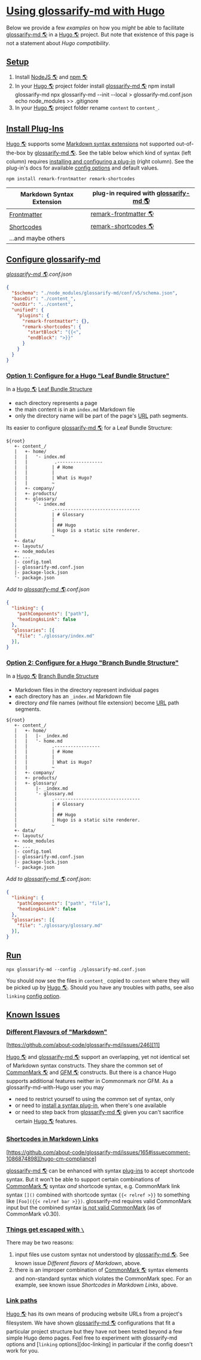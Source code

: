# [Using glossarify-md with Hugo](#using-glossarify-md-with-hugo)

[hugo-page-bundles]: https://gohugo.io/content-management/page-bundles/

[hugo-frontmatter]: https://gohugo.io/content-management/front-matter/

[hugo-shortcodes]: https://gohugo.io/content-management/shortcodes/

[hugo-cm-compliance]: https://github.com/about-code/glossarify-md/issues/165#issuecomment-1086874898

Below we provide a few *examples* on how you *might* be able to facilitate [glossarify-md 🌎][1] in a [Hugo 🌎][2] project. But note that existence of this page is not a statement about *Hugo compatibility*.

## [Setup](#setup)

1.  Install [NodeJS 🌎][3] and [npm 🌎][4]
2.  In your [Hugo 🌎][2] project folder install [glossarify-md 🌎][1]
        npm install glossarify-md
        npx glossarify-md --init --local > glossarify-md.conf.json
        echo node_modules >> .gitignore
3.  In your [Hugo 🌎][2] project folder rename `content` to `content_`.

## [Install Plug-Ins](#install-plug-ins)

[Hugo 🌎][2] supports some [Markdown syntax extensions][5] not supported out-of-the-box by [glossarify-md 🌎][1]. See the table below which kind of syntax (left column) requires [installing and configuring a plug-in][6] (right column). See the plug-in's docs for available [config options][7] and default values.

    npm install remark-frontmatter remark-shortcodes

| Markdown Syntax Extension       | plug-in required with [glossarify-md 🌎][1] |
| ------------------------------- | ------------------------------------------- |
| [Frontmatter][hugo-frontmatter] | [remark-frontmatter 🌎][8]                  |
| [Shortcodes][hugo-shortcodes]   | [remark-shortcodes 🌎][9]                   |
| ...and maybe others             |                                             |

## [Configure glossarify-md](#configure-glossarify-md)

*[glossarify-md 🌎][1].conf.json*

```json
{
  "$schema": "./node_modules/glossarify-md/conf/v5/schema.json",
  "baseDir": "./content_",
  "outDir": "../content",
  "unified": {
    "plugins": {
      "remark-frontmatter": {},
      "remark-shortcodes": {
        "startBlock": "{{<",
        "endBlock": ">}}"
      }
    }
  }
}
```

### [Option 1: Configure for a Hugo "Leaf Bundle Structure"](#option-1-configure-for-a-hugo-leaf-bundle-structure)

In a [Hugo 🌎][2] [Leaf Bundle Structure][hugo-page-bundles]

*   each directory represents a page
*   the main content is in an `index.md` Markdown file
*   only the directory name will be part of the page's [URL][10] path segments.

Its easier to configure [glossarify-md 🌎][1] for a Leaf Bundle Structure:

```
${root}
   +- content_/
   |   +- home/
   |   |   '- index.md
   |   |          .-----------------
   |   |         | # Home
   |   |         |
   |   |         | What is Hugo?
   |   |         ~
   |   +- company/
   |   +- products/
   |   +- glossary/
   |       '- index.md
   |             .--------------------------------
   |             | # Glossary
   |             |
   |             | ## Hugo
   |             | Hugo is a static site renderer.
   |             ~
   +- data/
   +- layouts/
   +- node_modules
   +- ...
   |- config.toml
   |- glossarify-md.conf.json
   |- package-lock.json
   '- package.json

```

*Add to [glossarify-md 🌎][1].conf.json*

```json
{
  "linking": {
    "pathComponents": ["path"],
    "headingAsLink": false
  },
  "glossaries": [{
    "file": "./glossary/index.md"
  }],
}
```

### [Option 2: Configure for a Hugo "Branch Bundle Structure"](#option-2-configure-for-a-hugo-branch-bundle-structure)

In a [Hugo 🌎][2] [Branch Bundle Structure][hugo-page-bundles]

*   Markdown files in the directory represent individual pages
*   each directory has an `_index.md` Markdown file
*   directory *and* file names (without file extension) become [URL][10] path segments.

<!---->

    ${root}
       +- content_/
       |   +- home/
       |   |   |- _index.md
       |   |   '- home.md
       |   |         .-----------------
       |   |         | # Home
       |   |         |
       |   |         | What is Hugo?
       |   |         ~
       |   +- company/
       |   +- products/
       |   +- glossary/
       |       |- _index.md
       |       '- glossary.md
       |             .--------------------------------
       |             | # Glossary
       |             |
       |             | ## Hugo
       |             | Hugo is a static site renderer.
       |             ~
       +- data/
       +- layouts/
       +- node_modules
       +- ...
       |- config.toml
       |- glossarify-md.conf.json
       |- package-lock.json
       '- package.json

*Add to [glossarify-md 🌎][1].conf.json*:

```json
{
  "linking": {
    "pathComponents": ["path", "file"],
    "headingAsLink": false
  },
  "glossaries": [{
    "file": "./glossary/glossary.md"
  }],
}
```

## [Run](#run)

    npx glossarify-md --config ./glossarify-md.conf.json

You should now see the files in `content_` copied to `content` where they will be picked up by [Hugo 🌎][2]. Should you have any troubles with paths, see also `linking` [config option][7].

## [Known Issues](#known-issues)

### [Different Flavours of "Markdown"](#different-flavours-of-markdown)

[https://github.com/about-code/glossarify-md/issues/246][11]

[Hugo 🌎][2] and [glossarify-md 🌎][1] support an overlapping, yet not identical set of Markdown syntax constructs. They share the common set of [CommonMark 🌎][12] and [GFM 🌎][13] constructs. But there is a chance Hugo supports additional features neither in Commonmark nor GFM. As a glossarify-md-with-Hugo user you may

*   need to restrict yourself to using the common set of syntax, only
*   or need to [install a syntax plug-in][6], when there's one available
*   or need to step back from [glossarify-md 🌎][1] given you can't sacrifice certain [Hugo 🌎][2] features.

### [Shortcodes in Markdown Links](#shortcodes-in-markdown-links)

[https://github.com/about-code/glossarify-md/issues/165#issuecomment-1086874898][hugo-cm-compliance]

[glossarify-md 🌎][1] can be enhanced with syntax [plug-ins][6] to accept shortcode syntax. But it won't be able to support certain combinations of [CommonMark 🌎][12] syntax *and* shortcode syntax, e.g. CommonMark link syntax `[]()` combined with shortcode syntax `{{< relref >}}` to something like `[Foo]({{< relref bar >}})`. glossarify-md requires valid CommonMark input but the combined syntax [is not valid CommonMark][hugo-cm-compliance] (as of CommonMark v0.30).

### [Things get escaped with `\`](#things-get-escaped-with-)

There may be two reasons:

1.  input files use custom syntax not understood by [glossarify-md 🌎][1]. See known issue *Different flavors of Markdown*, above.
2.  there is an improper combination of [CommonMark 🌎][12] syntax elements and non-standard syntax which violates the CommonMark spec. For an example, see known issue *Shortcodes in Markdown Links*, above.

### [Link paths](#link-paths)

[Hugo 🌎][2] has its own means of producing website URLs from a project's filesystem. We have shown [glossarify-md 🌎][1] configurations that fit a particular project structure but they have not been tested beyond a few simple Hugo demo pages. Feel free to experiment with glossarify-md options and \[`linking` options]\[doc-linking] in particular if the config doesn't work for you.

[1]: https://github.com/about-code/glossarify-md "This project."

[2]: https://gohugo.io "A static website renderer compiling an HTML website from Markdown files."

[3]: https://nodejs.org

[4]: https://npmjs.com "Node Package Manager."

[5]: https://github.com/about-code/glossarify-md/tree/master/doc/markdown-syntax-extensions.md

[6]: https://github.com/about-code/glossarify-md/tree/master/doc/plugins.md

[7]: https://github.com/about-code/glossarify-md/tree/master/conf/README.md

[8]: https://npmjs.com/package/remark-frontmatter "A remark syntax plug-in supporting pseudo-standard front-matter syntax."

[9]: https://www.npmjs.com/package/remark-shortcodes "A remark syntax plug-in supporting non-standard Hugo shortcodes syntax."

[10]: ./glossary.md#uri--url "Uniform Resource Identifier and Uniform Resource Locator are both the same thing, which is an ID with a syntax scheme://authority.tld/path/#fragment?query like https://my.org/foo/#bar?q=123."

[11]: https://github.com/about-code/glossarify-md/issues/246

[12]: https://commonmark.org "Effort on providing a minimal set of standardized Markdown syntax."

[13]: https://github.github.com/gfm/ "GitHub Flavoured Markdown"
